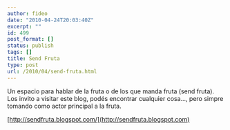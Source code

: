 ```yaml
---
author: fideo
date: "2010-04-24T20:03:40Z"
excerpt: ""
id: 499
post_format: []
status: publish
tags: []
title: Send Fruta
type: post
url: /2010/04/send-fruta.html
---
```

Un espacio para hablar de la fruta o de los que manda fruta (send fruta).  
Los invito a visitar este blog, podés encontrar cualquier cosa…, pero simpre tomando como actor principal a la fruta.

[http://sendfruta.blogspot.com/](http://sendfruta.blogspot.com)
